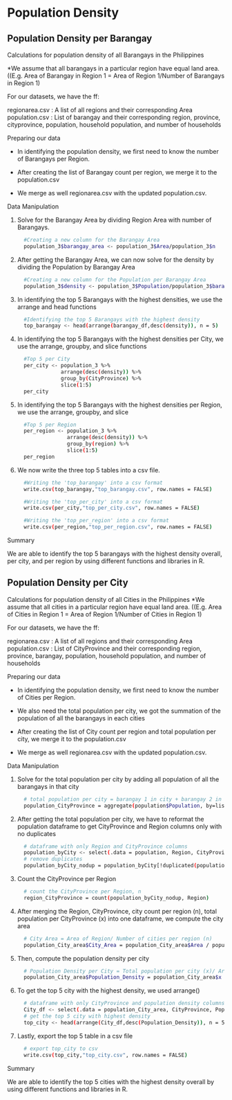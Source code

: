 # Population Density
## Population Density per Barangay
Calculations for population density of all Barangays in the Philippines

*We assume that all barangays in a particular region have equal land area. ((E.g. 
Area of Barangay in Region 1 = Area of Region 1/Number of Barangays in Region 1)

For our datasets, we have the ff:

regionarea.csv : A list of all regions and their corresponding Area
population.csv : List of barangay and their corresponding region, province, cityprovince, population, household population, and number of households

Preparing our data
 - In identifying the population density, we first need to know the number of Barangays per Region.

 - After creating the list of Barangay count per region, we merge it to the population.csv

 - We merge as well regionarea.csv with the updated population.csv.

Data Manipulation

1. Solve for the Barangay Area by dividing Region Area with number of Barangays.
    ```sh
      #Creating a new column for the Barangay Area
      population_3$barangay_area <- population_3$Area/population_3$n
    ```
2. After getting the Barangay Area, we can now solve for the density by dividing the Population by Barangay Area
    ```sh  
      #Creating a new column for the Population per Barangay Area
      population_3$density <- population_3$Population/population_3$barangay_area
    ```
3. In identifying the top 5 Barangays with the highest densities, we use the arrange and head functions 
    ```sh
      #Identifying the top 5 Barangays with the highest density
      top_barangay <- head(arrange(barangay_df,desc(density)), n = 5)
    ```
4. In identifying the top 5 Barangays with the highest densities per City, we use the arrange, groupby, and slice functions 
    ```sh
      #Top 5 per City
      per_city <- population_3 %>%
                  arrange(desc(density)) %>% 
                  group_by(CityProvince) %>%
                  slice(1:5)
      per_city
    ```    
5. In identifying the top 5 Barangays with the highest densities per Region, we use the arrange, groupby, and slice 
    ```sh
      #Top 5 per Region
      per_region <- population_3 %>%
                    arrange(desc(density)) %>% 
                    group_by(region) %>%
                    slice(1:5)
      per_region
    ```    
6. We now write the three top 5 tables into a csv file.
    ```sh
      #Writing the 'top_barangay' into a csv format
      write.csv(top_barangay,"top_barangay.csv", row.names = FALSE)
    ```
    ```sh
      #Writing the 'top_per_city' into a csv format
      write.csv(per_city,"top_per_city.csv", row.names = FALSE)
    ```
    ```sh
      #Writing the 'top_per_region' into a csv format
      write.csv(per_region,"top_per_region.csv", row.names = FALSE)
    ```
    
Summary

We are able to identify the top 5 barangays with the highest density overall, per city, and per region by using different functions and libraries in R.


## Population Density per City
Calculations for population density of all Cities in the Philippines
*We assume that all cities in a particular region have equal land area. ((E.g.
Area of Cities in Region 1 = Area of Region 1/Number of Cities in Region 1)

For our datasets, we have the ff:

regionarea.csv : A list of all regions and their corresponding Area
population.csv : List of CityProvince and their corresponding region, province, barangay, population, household population, and number of households

Preparing our data
 - In identifying the population density, we first need to know the number of Cities per Region.
 
 - We also need the total population per city, we got the summation of the population of all the barangays in each cities

 - After creating the list of City count per region and total population per city, we merge it to the population.csv

 - We merge as well regionarea.csv with the updated population.csv.

Data Manipulation

1. Solve for the total population per city by adding all population of all the barangays in that city
    ```sh
      # total population per city = barangay 1 in city + barangay 2 in city + ...
      population_CityProvince = aggregate(population$Population, by=list(CityProvince=population$CityProvince), FUN=sum)
    ```
2. After getting the total population per city, we have to reformat the population dataframe to get CityProvince and Region columns only with no duplicates
    ```sh  
      # dataframe with only Region and CityProvince columns
      population_byCity <- select(.data = population, Region, CityProvince)
      # remove duplicates
      population_byCity_nodup = population_byCity[!duplicated(population_byCity), ]
    ```
3. Count the CityProvince per Region
    ```sh
      # count the CityProvince per Region, n
      region_CityProvince = count(population_byCity_nodup, Region)
    ```
4. After merging the Region, CityProvince, city count per region (n), total population per CityProvince (x) into one dataframe, we compute the city area
    ```sh
      # City Area = Area of Region/ Number of cities per region (n)
      population_City_area$City_Area = population_City_area$Area / population_City_area$n

    ```
5. Then, compute the population density per city
    ```sh
      # Population Density per City = Total population per city (x)/ Area of City per Region (City_Area)
      population_City_area$Population_Density = population_City_area$x /       population_City_area$City_Area
    ```
6. To get the top 5 city with the highest density, we used arrange()
    ```sh
      # dataframe with only CityProvince and population density columns
      City_df <- select(.data = population_City_area, CityProvince, Population_Density)
      # get the top 5 city with highest density
      top_city <- head(arrange(City_df,desc(Population_Density)), n = 5)
    ```
7. Lastly, export the top 5 table in a csv file
    ```sh
      # export top_city to csv
      write.csv(top_city,"top_city.csv", row.names = FALSE)
    ```

Summary

We are able to identify the top 5 cities with the highest density overall by using different functions and libraries in R.